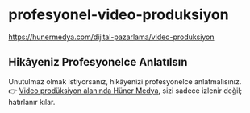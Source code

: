 # profesyonel-video-produksiyon
https://hunermedya.com/dijital-pazarlama/video-produksiyon



## Hikâyeniz Profesyonelce Anlatılsın

Unutulmaz olmak istiyorsanız, hikâyenizi profesyonelce anlatmalısınız.  
👉 [Video prodüksiyon alanında Hüner Medya](https://hunermedya.com/dijital-pazarlama/video-produksiyon/), sizi sadece izlenir değil; hatırlanır kılar.
